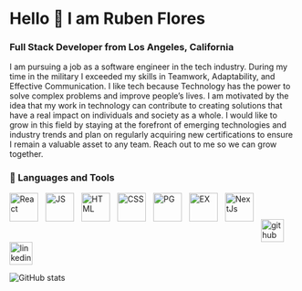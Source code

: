 # Hello 👋 I am Ruben Flores
### Full Stack Developer from Los Angeles, California 

I am pursuing a job as a software engineer in the tech industry. 
During my time in the military I exceeded my skills in Teamwork, Adaptability, and Effective Communication. 
I like tech because Technology has the power to solve complex problems and improve people’s lives. I am motivated by the idea that my work in technology can contribute to creating solutions that have a real impact on individuals and society as a whole. 
 I would like to grow in this field by staying at the forefront of emerging technologies and industry trends and plan on regularly acquiring new certifications to ensure I remain a valuable asset to any team. 
Reach out to me so we can grow together.

### 🧰 Languages and Tools 
 <img align="left" alt="React" width="50px" style="padding-right:10px" src="https://cdn.jsdelivr.net/gh/devicons/devicon@latest/icons/react/react-original-wordmark.svg" />
 <img align="left" alt="JS" width="50px" style="padding-right:10px" src="https://cdn.jsdelivr.net/gh/devicons/devicon@latest/icons/javascript/javascript-original.svg" />
 <img align="left" alt="HTML" width="50px" style="padding-right:10px" src="https://cdn.jsdelivr.net/gh/devicons/devicon@latest/icons/html5/html5-original.svg" />
 <img align="left" alt="CSS" width="50px" style="padding-right:10px" src="https://cdn.jsdelivr.net/gh/devicons/devicon@latest/icons/css3/css3-original.svg" />
 <img align="left" alt="PG" width="50px" style="padding-right:10px" src="https://cdn.jsdelivr.net/gh/devicons/devicon@latest/icons/postgresql/postgresql-original.svg" />
 <img align="left" alt="EX" width="50px" style="padding-right:10px" src="https://cdn.jsdelivr.net/gh/devicons/devicon@latest/icons/express/express-original.svg" />
 <img align="left" alt="NextJs" width="50px" style="padding-right:10px" src="https://cdn.jsdelivr.net/gh/devicons/devicon@latest/icons/nextjs/nextjs-original-wordmark.svg" />
 <br/>

##

[<img src='https://cdn.jsdelivr.net/npm/simple-icons@3.0.1/icons/github.svg' alt='github' height='40'>](https://github.com/ObiFlo1)  [<img src='https://cdn.jsdelivr.net/npm/simple-icons@3.0.1/icons/linkedin.svg' alt='linkedin' height='40'>](https://www.linkedin.com/in/rubenflores114/)  

![GitHub stats](https://github-readme-stats.vercel.app/api?username=ObiFlo1&show_icons=true&theme=gruvbox)

